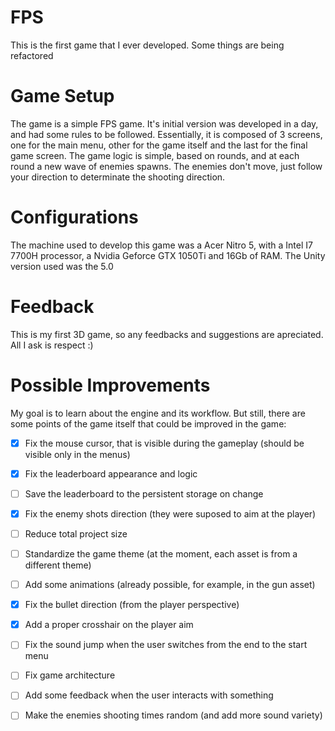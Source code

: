 # FPS
This is the first game that I ever developed. Some things are being refactored

# Game Setup
The game is a simple FPS game. It's initial version was developed in a day, and had some rules to be followed. Essentially, it is composed of 3 screens, one for the main menu, other for the game itself and the last for the final game screen. The game logic is simple, based on rounds, and at each round a new wave of enemies spawns. The enemies don't move, just follow your direction to determinate the shooting direction.

# Configurations
The machine used to develop this game was a Acer Nitro 5, with a Intel I7 7700H processor, a Nvidia Geforce GTX 1050Ti and 16Gb of RAM. The Unity version used was the 5.0

# Feedback
This is my first 3D game, so any feedbacks and suggestions are apreciated. All I ask is respect :)

# Possible Improvements
My goal is to learn about the engine and its workflow. But still, there are some points of the game itself that could be improved in the game:
- [x] Fix the mouse cursor, that is visible during the gameplay (should be visible only in the menus)
- [x] Fix the leaderboard appearance and logic
- [ ] Save the leaderboard to the persistent storage on change 
- [x] Fix the enemy shots direction (they were suposed to aim at the player)
- [ ] Reduce total project size
- [ ] Standardize the game theme (at the moment, each asset is from a different theme)
- [ ] Add some animations (already possible, for example, in the gun asset)
- [x] Fix the bullet direction (from the player perspective)
- [x] Add a proper crosshair on the player aim
- [ ] Fix the sound jump when the user switches from the end to the start menu
- [ ] Fix game architecture
- [ ] Add some feedback when the user interacts with something
- [ ] Make the enemies shooting times random (and add more sound variety)

